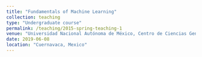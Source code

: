 ```yaml
---
title: "Fundamentals of Machine Learning"
collection: teaching
type: "Undergraduate course"
permalink: /teaching/2015-spring-teaching-1
venue: "Universidad Nacional Autónoma de México, Centro de Ciencias Genómicas"
date: 2019-06-08
location: "Cuernavaca, Mexico"
---
```


